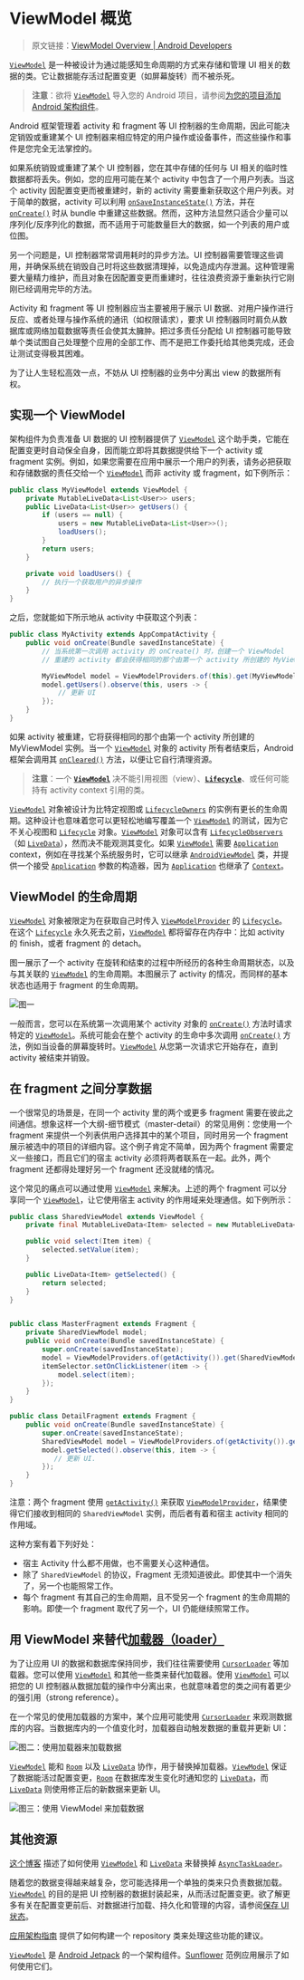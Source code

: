 # ViewModel 概览
> 原文链接：[ViewModel Overview  |  Android Developers](https://developer.android.google.cn/topic/libraries/architecture/viewmodel)

[`ViewModel`](https://developer.android.google.cn/reference/android/arch/lifecycle/ViewModel.html) 是一种被设计为通过能感知生命周期的方式来存储和管理 UI 相关的数据的类。它让数据能存活过配置变更（如屏幕旋转）而不被杀死。

> **注意**：欲将 [`ViewModel`](https://developer.android.google.cn/reference/android/arch/lifecycle/ViewModel.html) 导入您的 Android 项目，请参阅[为您的项目添加 Android 架构组件](https://github.com/Android-Jetpack-Chinese-Translation/android-jetpack-chinese-translation/blob/master/DOCS/B_Guides/3_Core_topics/3_2_Architecture_Components/3_2_2_Adding_Components_to_your_Project.md)。

Android 框架管理着 activity 和 fragment 等 UI 控制器的生命周期，因此可能决定销毁或重建某个 UI 控制器来相应特定的用户操作或设备事件，而这些操作和事件是您完全无法掌控的。

如果系统销毁或重建了某个 UI 控制器，您在其中存储的任何与 UI 相关的临时性数据都将丢失。例如，您的应用可能在某个 activity 中包含了一个用户列表。当这个 activity 因配置变更而被重建时，新的 activity 需要重新获取这个用户列表。对于简单的数据，activity 可以利用 [`onSaveInstanceState()`](https://developer.android.google.cn/reference/android/app/Activity.html#onSaveInstanceState(android.os.Bundle)) 方法，并在 [`onCreate()`](https://developer.android.google.cn/reference/android/app/Activity.html#onCreate(android.os.Bundle)) 时从 bundle 中重建这些数据。然而，这种方法显然只适合少量可以序列化/反序列化的数据，而不适用于可能数量巨大的数据，如一个列表的用户或位图。

另一个问题是，UI 控制器常常调用耗时的异步方法。UI 控制器需要管理这些调用，并确保系统在销毁自己时将这些数据清理掉，以免造成内存泄漏。这种管理需要大量精力维护，而且对象在因配置变更而重建时，往往浪费资源于重新执行它刚刚已经调用完毕的方法。

Activity 和 fragment 等 UI 控制器应当主要被用于展示 UI 数据、对用户操作进行反应、或者处理与操作系统的通讯（如权限请求），要求 UI 控制器同时肩负从数据库或网络加载数据等责任会使其太臃肿。把过多责任分配给 UI 控制器可能导致单个类试图自己处理整个应用的全部工作、而不是把工作委托给其他类完成，还会让测试变得极其困难。

为了让人生轻松高效一点，不妨从 UI 控制器的业务中分离出 view 的数据所有权。

## 实现一个 ViewModel

架构组件为负责准备 UI 数据的 UI 控制器提供了 [`ViewModel`](https://developer.android.google.cn/reference/android/arch/lifecycle/ViewModel.html) 这个助手类，它能在配置变更时自动保全自身，因而能立即将其数据提供给下一个 activity 或 fragment 实例。例如，如果您需要在应用中展示一个用户的列表，请务必把获取和存储数据的责任交给一个 [`ViewModel`](https://developer.android.google.cn/reference/android/arch/lifecycle/ViewModel.html) 而非 activity 或 fragment，如下例所示：

```java
public class MyViewModel extends ViewModel {
    private MutableLiveData<List<User>> users;
    public LiveData<List<User>> getUsers() {
        if (users == null) {
            users = new MutableLiveData<List<User>>();
            loadUsers();
        }
        return users;
    }

    private void loadUsers() {
        // 执行一个获取用户的异步操作
    }
}
```

之后，您就能如下所示地从 activity 中获取这个列表：

```java
public class MyActivity extends AppCompatActivity {
    public void onCreate(Bundle savedInstanceState) {
        // 当系统第一次调用 activity 的 onCreate() 时，创建一个 ViewModel
        // 重建的 activity 都会获得相同的那个由第一个 activity 所创建的 MyViewModel 实例

        MyViewModel model = ViewModelProviders.of(this).get(MyViewModel.class);
        model.getUsers().observe(this, users -> {
            // 更新 UI
        });
    }
}
```

如果 activity 被重建，它将获得相同的那个由第一个 activity 所创建的 MyViewModel 实例。当一个 [`ViewModel`](https://developer.android.google.cn/reference/android/arch/lifecycle/ViewModel.html) 对象的 activity 所有者结束后，Android 框架会调用其 [`onCleared()`](https://developer.android.google.cn/reference/android/arch/lifecycle/ViewModel.html#onCleared()) 方法，以便让它自行清理资源。

> **注意**：一个 [**`ViewModel`**](https://developer.android.google.cn/reference/android/arch/lifecycle/ViewModel.html) 决不能引用视图（view）、[**`Lifecycle`**](https://developer.android.google.cn/reference/android/arch/lifecycle/Lifecycle.html)、或任何可能持有 activity context 引用的类。

[`ViewModel`](https://developer.android.google.cn/reference/android/arch/lifecycle/ViewModel.html) 对象被设计为比特定视图或 [`LifecycleOwners`](https://developer.android.google.cn/reference/android/arch/lifecycle/LifecycleOwner.html) 的实例有更长的生命周期。这种设计也意味着您可以更轻松地编写覆盖一个 [`ViewModel`](https://developer.android.google.cn/reference/android/arch/lifecycle/ViewModel.html) 的测试，因为它不关心视图和 [`Lifecycle`](https://developer.android.google.cn/reference/android/arch/lifecycle/Lifecycle.html) 对象。[`ViewModel`](https://developer.android.google.cn/reference/android/arch/lifecycle/ViewModel.html) 对象可以含有 [`LifecycleObservers`](https://developer.android.google.cn/reference/android/arch/lifecycle/LifecycleObserver.html)（如 [`LiveData`](https://developer.android.google.cn/reference/android/arch/lifecycle/LiveData.html)），然而决不能观测其变化。如果 [`ViewModel`](https://developer.android.google.cn/reference/android/arch/lifecycle/ViewModel.html) 需要 [`Application`](https://developer.android.google.cn/reference/android/app/Application.html) context，例如在寻找某个系统服务时，它可以继承 [`AndroidViewModel`](https://developer.android.google.cn/reference/android/arch/lifecycle/AndroidViewModel.html) 类，并提供一个接受 [`Application`](https://developer.android.google.cn/reference/android/app/Application.html) 参数的构造器，因为 [`Application`](https://developer.android.google.cn/reference/android/app/Application.html) 也继承了 [`Context`](https://developer.android.google.cn/reference/android/content/Context.html)。

## ViewModel 的生命周期

[`ViewModel`](https://developer.android.google.cn/reference/android/arch/lifecycle/ViewModel.html) 对象被限定为在获取自己时传入 [`ViewModelProvider`](https://developer.android.google.cn/reference/android/arch/lifecycle/ViewModelProvider.html) 的 [`Lifecycle`](https://developer.android.google.cn/reference/android/arch/lifecycle/Lifecycle.html)。在这个 [`Lifecycle`](https://developer.android.google.cn/reference/android/arch/lifecycle/Lifecycle.html) 永久死去之前，[`ViewModel`](https://developer.android.google.cn/reference/android/arch/lifecycle/ViewModel.html) 都将留存在内存中：比如 activity 的 finish，或者 fragment 的 detach。

图一展示了一个 activity 在旋转和结束的过程中所经历的各种生命周期状态，以及与其关联的 [`ViewModel`](https://developer.android.google.cn/reference/android/arch/lifecycle/ViewModel.html) 的生命周期。本图展示了 activity 的情况，而同样的基本状态也适用于 fragment 的生命周期。

![图一](https://developer.android.google.cn/images/topic/libraries/architecture/viewmodel-lifecycle.png)

一般而言，您可以在系统第一次调用某个 activity 对象的 [`onCreate()`](https://developer.android.google.cn/reference/android/app/Activity.html#onCreate(android.os.Bundle)) 方法时请求特定的 [`ViewModel`](https://developer.android.google.cn/reference/android/arch/lifecycle/ViewModel.html)。系统可能会在整个 activity 的生命中多次调用 [`onCreate()`](https://developer.android.google.cn/reference/android/app/Activity.html#onCreate(android.os.Bundle)) 方法，例如当设备的屏幕旋转时。[`ViewModel`](https://developer.android.google.cn/reference/android/arch/lifecycle/ViewModel.html) 从您第一次请求它开始存在，直到 activity 被结束并销毁。

## 在 fragment 之间分享数据

一个很常见的场景是，在同一个 activity 里的两个或更多 fragment 需要在彼此之间通信。想象这样一个大纲-细节模式（master-detail）的常见用例：您使用一个 fragment 来提供一个列表供用户选择其中的某个项目，同时用另一个 fragment 展示被选中的项目的详细内容。这个例子肯定不简单，因为两个 fragment 需要定义一些接口，而且它们的宿主 activity 必须将两者联系在一起。此外，两个 fragment 还都得处理好另一个 fragment 还没就绪的情况。

这个常见的痛点可以通过使用 [`ViewModel`](https://developer.android.google.cn/reference/android/arch/lifecycle/ViewModel.html) 来解决。上述的两个 fragment 可以分享同一个 [`ViewModel`](https://developer.android.google.cn/reference/android/arch/lifecycle/ViewModel.html)，让它使用宿主 activity 的作用域来处理通信。如下例所示：

```java
public class SharedViewModel extends ViewModel {
    private final MutableLiveData<Item> selected = new MutableLiveData<Item>();

    public void select(Item item) {
        selected.setValue(item);
    }

    public LiveData<Item> getSelected() {
        return selected;
    }
}


public class MasterFragment extends Fragment {
    private SharedViewModel model;
    public void onCreate(Bundle savedInstanceState) {
        super.onCreate(savedInstanceState);
        model = ViewModelProviders.of(getActivity()).get(SharedViewModel.class);
        itemSelector.setOnClickListener(item -> {
            model.select(item);
        });
    }
}

public class DetailFragment extends Fragment {
    public void onCreate(Bundle savedInstanceState) {
        super.onCreate(savedInstanceState);
        SharedViewModel model = ViewModelProviders.of(getActivity()).get(SharedViewModel.class);
        model.getSelected().observe(this, item -> {
           // 更新 UI.
        });
    }
}
```

注意：两个 fragment 使用 [`getActivity()`](https://developer.android.google.cn/reference/android/app/Fragment.html#getActivity()) 来获取 [`ViewModelProvider`](https://developer.android.google.cn/reference/android/arch/lifecycle/ViewModelProvider.html)，结果使得它们接收到相同的 `SharedViewModel` 实例，而后者有着和宿主 activity 相同的作用域。

这种方案有着下列好处：

* 宿主 Activity 什么都不用做，也不需要关心这种通信。
* 除了 `SharedViewModel` 的协议，Fragment 无须知道彼此。即使其中一个消失了，另一个也能照常工作。
* 每个 fragment 有其自己的生命周期，且不受另一个 fragment 的生命周期的影响。即使一个 fragment 取代了另一个，UI 仍能继续照常工作。

## 用 ViewModel 来替代[加载器（loader）](https://developer.android.google.cn/guide/components/loaders?hl=zh-cn)

为了让应用 UI 的数据和数据库保持同步，我们往往需要使用 [`CursorLoader`](https://developer.android.google.cn/reference/android/content/CursorLoader.html) 等加载器。您可以使用 [`ViewModel`](https://developer.android.google.cn/reference/android/arch/lifecycle/ViewModel.html) 和其他一些类来替代加载器。使用 [`ViewModel`](https://developer.android.google.cn/reference/android/arch/lifecycle/ViewModel.html) 可以把您的 UI 控制器从数据加载的操作中分离出来，也就意味着您的类之间有着更少的强引用（strong reference）。

在一个常见的使用加载器的方案中，某个应用可能使用 [`CursorLoader`](https://developer.android.google.cn/reference/android/content/CursorLoader.html) 来观测数据库的内容。当数据库内的一个值变化时，加载器自动触发数据的重载并更新 UI：

![**图二**：使用加载器来加载数据](https://developer.android.google.cn/images/topic/libraries/architecture/viewmodel-loader.png)

[`ViewModel`](https://developer.android.google.cn/reference/android/arch/lifecycle/ViewModel.html) 能和 [`Room`](https://developer.android.google.cn/topic/libraries/architecture/room.html) 以及 [`LiveData`](https://developer.android.google.cn/topic/libraries/architecture/livedata.html) 协作，用于替换掉加载器。[`ViewModel`](https://developer.android.google.cn/reference/android/arch/lifecycle/ViewModel.html) 保证了数据能活过配置变更，[`Room`](https://developer.android.google.cn/topic/libraries/architecture/room.html) 在数据库发生变化时通知您的 [`LiveData`](https://developer.android.google.cn/topic/libraries/architecture/livedata.html)，而 [`LiveData`](https://developer.android.google.cn/topic/libraries/architecture/livedata.html) 则使用修正后的新数据来更新 UI。

![**图三**：使用 ViewModel 来加载数据](https://developer.android.google.cn/images/topic/libraries/architecture/viewmodel-replace-loader.png)

## 其他资源

[这个博客](https://codelabs.developers.google.com/codelabs/android-persistence/#0) 描述了如何使用 [`ViewModel`](https://developer.android.google.cn/reference/android/arch/lifecycle/ViewModel.html) 和 [`LiveData`](https://developer.android.google.cn/topic/libraries/architecture/livedata.html) 来替换掉 [`AsyncTaskLoader`](https://developer.android.google.cn/reference/android/content/AsyncTaskLoader.html)。

随着您的数据变得越来越复杂，您可能选择用一个单独的类来只负责数据加载。[`ViewModel`](https://developer.android.google.cn/reference/android/arch/lifecycle/ViewModel.html) 的目的是把 UI 控制器的数据封装起来，从而活过配置变更。欲了解更多有关在配置变更前后、对数据进行加载、持久化和管理的内容，请参阅[保存 UI 状态](https://github.com/Android-Jetpack-Chinese-Translation/android-jetpack-chinese-translation/blob/master/DOCS/B_Guides/3_Core_topics/3_2_Architecture_Components/3_2_11_Saving_States.md)。

[应用架构指南](https://github.com/Android-Jetpack-Chinese-Translation/android-jetpack-chinese-translation/blob/master/ANDROID_JETPACK/B_Get_started/2_Guide_to_app_architecture.md) 提供了如何构建一个 repository 类来处理这些功能的建议。

[`ViewModel`](https://developer.android.google.cn/reference/android/arch/lifecycle/ViewModel.html) 是 [Android Jetpack](https://github.com/Android-Jetpack-Chinese-Translation/android-jetpack-chinese-translation/blob/master/ANDROID_JETPACK/A_Overview.md) 的一个架构组件。[Sunflower](https://github.com/googlesamples/android-sunflower) 范例应用展示了如何使用它们。

